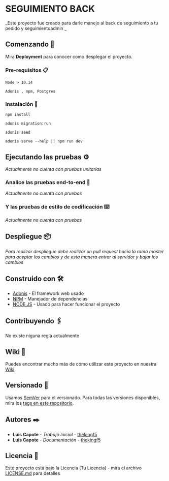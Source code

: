 # SEGUIMIENTO BACK

_Este proyecto fue creado para darle manejo al back de seguimiento a tu pedido y seguimientoadmin _

## Comenzando 🚀

Mira **Deployment** para conocer como desplegar el proyecto.


### Pre-requisitos 📋

```
Node > 10.14
```
```
Adonis , npm, Postgres
```

### Instalación 🔧

```
npm install 
```
```
adonis migration:run
```
```
adonis seed
```
```
adonis serve --help || npm run dev
```

## Ejecutando las pruebas ⚙️

_Actualmente no cuenta con pruebas unitarias_

### Analice las pruebas end-to-end 🔩

_Actualmente no cuenta con pruebas_

### Y las pruebas de estilo de codificación ⌨️

_Actualmente no cuenta con pruebas_

## Despliegue 📦

_Para realizar despliegue debe realizar un pull request hacia la rama master para aceptar los cambios y de esta manera entrar al servidor y bajar los cambios_

## Construido con 🛠️

* [Adonis](https://legacy.adonisjs.com/docs) - El framework web usado
* [NPM](https://www.npmjs.com/) - Manejador de dependencias
* [NODE JS](https://nodejs.org/es/) - Usado para hacer funcionar el proyecto

## Contribuyendo 🖇️

No existe niguna regla actualmente

## Wiki 📖

Puedes encontrar mucho más de cómo utilizar este proyecto en nuestra [Wiki](https://docs.gitlab.com/ee/user/project/wiki/)

## Versionado 📌

Usamos [SemVer](http://semver.org/) para el versionado. Para todas las versiones disponibles, mira los [tags en este repositorio](https://docs.gitlab.com/ee/topics/git/tags.html).

## Autores ✒️

* **Luis Capote** - *Trabajo Inicial* - [thekingf5](https://gitlab.com/thekingf5)
* **Luis Capote** - *Documentación* - [thekingf5](https://gitlab.com/thekingf5)

## Licencia 📄

Este proyecto está bajo la Licencia (Tu Licencia) - mira el archivo [LICENSE.md](LICENSE.md) para detalles

